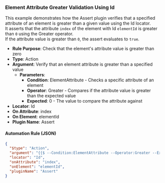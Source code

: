 ### Element Attribute Greater Validation Using Id

This example demonstrates how the Assert plugin verifies that a specified attribute of an element is greater than a given value using the Id locator.  
It asserts that the attribute `index` of the element with Id `elementId` is greater than `0` using the Greater operator.  
If the attribute value is greater than `0`, the assert evaluates to `true`.

- **Rule Purpose**: Check that the element's attribute value is greater than zero  
- **Type**: Action  
- **Argument**: Verify that an element attribute is greater than a specified value  
  - **Parameters**:  
    - **Condition**: ElementAttribute - Checks a specific attribute of an element  
    - **Operator**: Greater - Compares if the attribute value is greater than the expected value  
    - **Expected**: 0 - The value to compare the attribute against  
- **Locator**: Id  
- **On Attribute**: index  
- **On Element**: elementId  
- **Plugin Name**: Assert  

#### Automation Rule (JSON)

```json
{
  "$type": "Action",
  "argument": "{{$ --Condition:ElementAttribute --Operator:Greater --Expected:0}}",
  "locator": "Id",
  "onAttribute": "index",
  "onElement": "elementId",
  "pluginName": "Assert"
}
```
